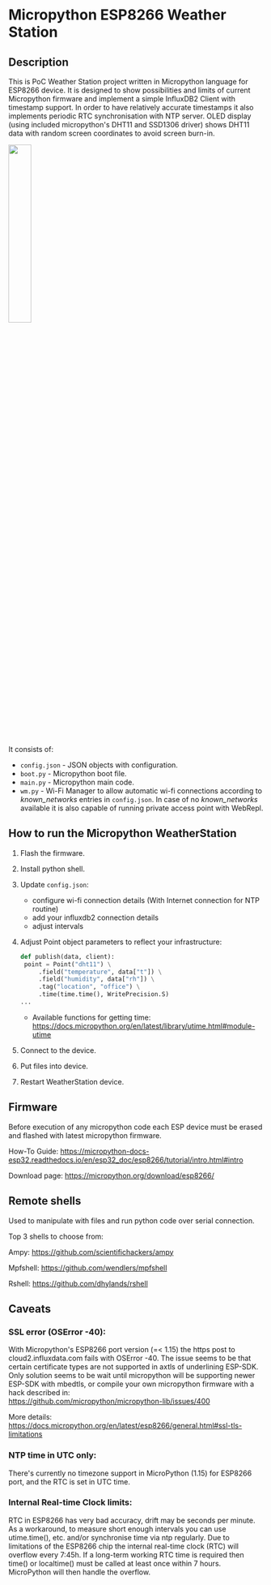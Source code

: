# Micropython ESP8266 Weather Station

## Description

This is PoC Weather Station project written in Micropython language for ESP8266 device. 
It is designed to show possibilities and limits of current Micropython firmware 
and implement a simple InfluxDB2 Client with timestamp support. In order to have relatively accurate timestamps it also 
implements periodic RTC synchronisation with NTP server. OLED display 
(using included micropython's DHT11 and SSD1306 driver) shows DHT11 data with random screen coordinates
to avoid screen burn-in.

<img src="ws.gif" width="30%" height="30%">

It consists of:
- `config.json` - JSON objects with configuration.
- `boot.py` - Micropython boot file.
- `main.py` - Micropython main code.
- `wm.py` - Wi-Fi Manager to allow automatic wi-fi connections according to _known_networks_ entries in `config.json`. 
  In case of no _known_networks_ available it is also capable of running private access point with WebRepl.

## How to run the Micropython WeatherStation

1) Flash the firmware.
2) Install python shell.
3) Update `config.json`:
    - configure wi-fi connection details (With Internet connection for NTP routine)
    - add your influxdb2 connection details
    - adjust intervals
4) Adjust Point object parameters to reflect your infrastructure:
   ```python
   def publish(data, client):
    point = Point("dht11") \
        .field("temperature", data["t"]) \
        .field("humidity", data["rh"]) \
        .tag("location", "office") \
        .time(time.time(), WritePrecision.S)
   ...
   ```
   - Available functions for getting time:
     https://docs.micropython.org/en/latest/library/utime.html#module-utime
     
5) Connect to the device.
6) Put files into device.
7) Restart WeatherStation device.

## Firmware

Before execution of any micropython code each ESP device must be erased and flashed with latest micropython firmware.

How-To Guide: https://micropython-docs-esp32.readthedocs.io/en/esp32_doc/esp8266/tutorial/intro.html#intro

Download page: https://micropython.org/download/esp8266/

## Remote shells

Used to manipulate with files and run python code over serial connection.

Top 3 shells to choose from:

Ampy: https://github.com/scientifichackers/ampy

Mpfshell: https://github.com/wendlers/mpfshell

Rshell: https://github.com/dhylands/rshell


## Caveats

### SSL error (OSError -40):

With Micropython's ESP8266 port version (=< 1.15) the https post to cloud2.influxdata.com fails with OSError -40. 
The issue seems to be that certain certificate types are not supported in axtls of underlining ESP-SDK.
Only solution seems to be wait until micropython will be supporting newer ESP-SDK with mbedtls, 
or compile your own micropython firmware with a hack described in:  
https://github.com/micropython/micropython-lib/issues/400

More details: https://docs.micropython.org/en/latest/esp8266/general.html#ssl-tls-limitations

### NTP time in UTC only:

There's currently no timezone support in MicroPython (1.15) for ESP8266 port, and the RTC is set in UTC time.

### Internal Real-time Clock limits:

RTC in ESP8266 has very bad accuracy, drift may be seconds per minute. 
As a workaround, to measure short enough intervals you can use utime.time(), etc. 
and/or synchronise time via ntp regularly. 
Due to limitations of the ESP8266 chip the internal real-time clock (RTC) will overflow every 7:45h. 
If a long-term working RTC time is required then time() or localtime() must be called at least once within 7 hours. 
MicroPython will then handle the overflow.

